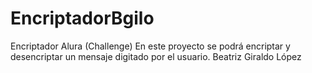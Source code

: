 # EncriptadorBgilo 
Encriptador Alura (Challenge) 
En este proyecto se podrá encriptar y desencriptar un mensaje digitado por el usuario. 
Beatriz Giraldo López
